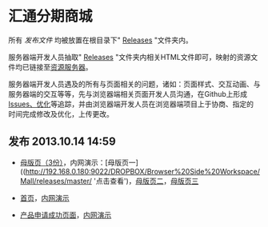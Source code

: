 汇通分期商城
============

所有&nbsp;*发布文件*&nbsp;均被放置在根目录下" [Releases](https://github.com/Huitong-Finance/Mall/tree/master/releases '点击查看') "文件夹内。

服务器端开发人员抽取" [Releases](https://github.com/Huitong-Finance/Mall/tree/master/releases '点击查看') "文件夹内相关HTML文件即可，映射的资源文件均已链接至[资源服务器](http://resource.fenqimall.com/ '点击查看')。

服务器端开发人员遇及的所有与页面相关的问题，诸如：页面样式、交互动画、与服务器端的交互等等，先与浏览器端相关页面开发人员沟通，在Github上形成[Issues、优化](https://github.com/Huitong-Finance/Mall/issues '点击查看')等追踪，并由浏览器端开发人员在浏览器端项目上于协商、指定的时间完成修改及优化，上传更改。

发布 2013.10.14 14:59
------------------------

* [母版页（3份）](https://github.com/Huitong-Finance/Mall/tree/master/releases/master '点击查看')，内网演示：[母版页一]((http://192.168.0.180:9022/DROPBOX/Browser%20Side%20Workspace/Mall/releases/master/ '点击查看')，[母版页二](http://192.168.0.180:9022/DROPBOX/Browser%20Side%20Workspace/Mall/releases/master/index@2.html '点击查看')，[母版页三](http://192.168.0.180:9022/DROPBOX/Browser%20Side%20Workspace/Mall/releases/master/index@3.html '点击查看')

* [首页](https://github.com/Huitong-Finance/Mall/tree/master/releases/home '点击查看')，[内网演示](http://192.168.0.180:9022/DROPBOX/Browser%20Side%20Workspace/Mall/releases/home/ '点击查看')

* [产品申请成功页面](https://github.com/Huitong-Finance/Mall/tree/master/releases/apply '点击查看')，[内网演示](http://192.168.0.180:9022/DROPBOX/Browser%20Side%20Workspace/Mall/releases/apply/successful.application.html '点击查看')
	